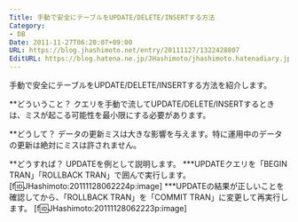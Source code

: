 ```yaml
---
Title: 手動で安全にテーブルをUPDATE/DELETE/INSERTする方法
Category:
- DB
Date: 2011-11-27T06:20:07+09:00
URL: https://blog.jhashimoto.net/entry/20111127/1322428807
EditURL: https://blog.hatena.ne.jp/JHashimoto/jhashimoto.hatenadiary.jp/atom/entry/12921228815717257041
---
```



手動で安全にテーブルをUPDATE/DELETE/INSERTする方法を紹介します。

**どういうこと？
クエリを手動で流してUPDATE/DELETE/INSERTするときは、ミスが起こる可能性を最小限にする必要があります。

**どうして？
データの更新ミスは大きな影響を与えます。特に運用中のデータの更新は絶対にミスは許されません。

**どうすれば？
UPDATEを例として説明します。
***UPDATEクエリを「BEGIN TRAN」「ROLLBACK TRAN」で囲んで実行します。
[f:id:JHashimoto:20111128062224p:image]
***UPDATEの結果が正しいことを確認してから、「ROLLBACK TRAN」を「COMMIT TRAN」に変更して再実行します。
[f:id:JHashimoto:20111128062223p:image]
